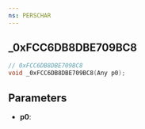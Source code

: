 ```yaml
---
ns: PERSCHAR
---
```

## _0xFCC6DB8DBE709BC8

```c
// 0xFCC6DB8DBE709BC8
void _0xFCC6DB8DBE709BC8(Any p0);
```

## Parameters
* **p0**:

